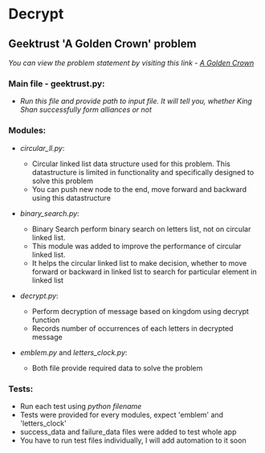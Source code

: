 # Decrypt
## Geektrust 'A Golden Crown' problem
*You can view the problem statement by visiting this link - [A Golden Crown](https://www.geektrust.in/coding-problem/backend/tame-of-thrones)*

### Main file - geektrust.py:
- *Run this file and provide path to input file. It will tell you, whether King Shan successfully form alliances or not*

### Modules:
- *circular_ll.py*:
  - Circular linked list data structure used for this problem. This datastructure is limited in functionality and specifically designed to solve this problem
  - You can push new node to the end, move forward and backward using this datastructure

- *binary_search.py*:
  - Binary Search perform binary search on letters list, not on circular linked list.
  - This module was added to improve the performance of circular linked list. 
  - It helps the circular linked list to make decision, whether to move forward or backward in linked list to search for particular element in linked list

- *decrypt.py*:
  - Perform decryption of message based on kingdom using decrypt function
  - Records number of occurrences of each letters in decrypted message

- *emblem.py* and *letters_clock.py*:
  - Both file provide required data to solve the problem
  
### Tests:
- Run each test using *python filename*
- Tests were provided for every modules, expect 'emblem' and 'letters_clock'
- success_data and failure_data files were added to test whole app
- You have to run test files individually, I will add automation to it soon
